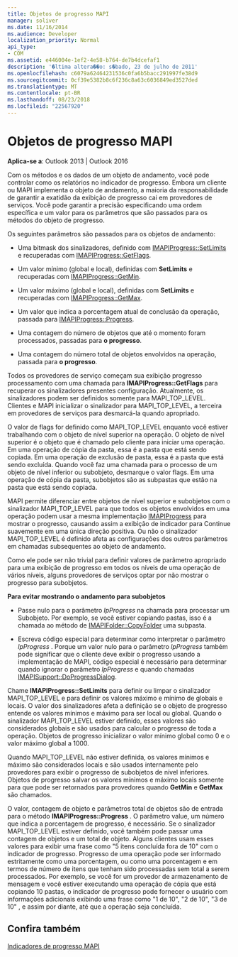 ```yaml
---
title: Objetos de progresso MAPI
manager: soliver
ms.date: 11/16/2014
ms.audience: Developer
localization_priority: Normal
api_type:
- COM
ms.assetid: e446004e-1ef2-4e58-b764-de7b4dcefaf1
description: '�ltima altera��o: s�bado, 23 de julho de 2011'
ms.openlocfilehash: c6079a62464231536c0fa6b5bacc291997fe38d9
ms.sourcegitcommit: 0cf39e5382b8c6f236c8a63c6036849ed3527ded
ms.translationtype: MT
ms.contentlocale: pt-BR
ms.lasthandoff: 08/23/2018
ms.locfileid: "22567920"
---
```

# <a name="mapi-progress-objects"></a>Objetos de progresso MAPI

  
  
**Aplica-se a**: Outlook 2013 | Outlook 2016 
  
Com os métodos e os dados de um objeto de andamento, você pode controlar como os relatórios no indicador de progresso. Embora um cliente ou MAPI implementa o objeto de andamento, a maioria da responsabilidade de garantir a exatidão da exibição de progresso cai em provedores de serviços. Você pode garantir a precisão especificando uma ordem específica e um valor para os parâmetros que são passados para os métodos do objeto de progresso.
  
Os seguintes parâmetros são passados para os objetos de andamento:
  
- Uma bitmask dos sinalizadores, definido com [IMAPIProgress::SetLimits](imapiprogress-setlimits.md) e recuperadas com [IMAPIProgress::GetFlags](imapiprogress-getflags.md).
    
- Um valor mínimo (global e local), definidas com **SetLimits** e recuperadas com [IMAPIProgress::GetMin](imapiprogress-getmin.md).
    
- Um valor máximo (global e local), definidas com **SetLimits** e recuperadas com [IMAPIProgress::GetMax](imapiprogress-getmax.md).
    
- Um valor que indica a porcentagem atual de conclusão da operação, passada para [IMAPIProgress::Progress](imapiprogress-progress.md).
    
- Uma contagem do número de objetos que até o momento foram processados, passadas para **o progresso**.
    
- Uma contagem do número total de objetos envolvidos na operação, passada para **o progresso**.
    
Todos os provedores de serviço começam sua exibição progresso processamento com uma chamada para **IMAPIProgress::GetFlags** para recuperar os sinalizadores presentes configuração. Atualmente, os sinalizadores podem ser definidos somente para MAPI_TOP_LEVEL. Clientes e MAPI inicializar o sinalizador para MAPI_TOP_LEVEL, a terceira em provedores de serviços para desmarcá-la quando apropriado. 
  
O valor de flags for definido como MAPI_TOP_LEVEL enquanto você estiver trabalhando com o objeto de nível superior na operação. O objeto de nível superior é o objeto que é chamado pelo cliente para iniciar uma operação. Em uma operação de cópia da pasta, essa é a pasta que está sendo copiada. Em uma operação de exclusão de pasta, essa é a pasta que está sendo excluída. Quando você faz uma chamada para o processo de um objeto de nível inferior ou subobjeto, desmarque o valor flags. Em uma operação de cópia da pasta, subobjetos são as subpastas que estão na pasta que está sendo copiada. 
  
MAPI permite diferenciar entre objetos de nível superior e subobjetos com o sinalizador MAPI_TOP_LEVEL para que todos os objetos envolvidos em uma operação podem usar a mesma implementação [IMAPIProgress](imapiprogressiunknown.md) para mostrar o progresso, causando assim a exibição de indicador para Continue suavemente em uma única direção positiva. Ou não o sinalizador MAPI_TOP_LEVEL é definido afeta as configurações dos outros parâmetros em chamadas subsequentes ao objeto de andamento. 
  
Como ele pode ser não trivial para definir valores de parâmetro apropriado para uma exibição de progresso em todos os níveis de uma operação de vários níveis, alguns provedores de serviços optar por não mostrar o progresso para subobjetos. 
  
 **Para evitar mostrando o andamento para subobjetos**
  
- Passe nulo para o parâmetro _lpProgress_ na chamada para processar um Subobjeto. Por exemplo, se você estiver copiando pastas, isso é a chamada ao método de [IMAPIFolder::CopyFolder](imapifolder-copyfolder.md) uma subpasta. 
    
- Escreva código especial para determinar como interpretar o parâmetro _lpProgress_ . Porque um valor nulo para o parâmetro _lpProgress_ também pode significar que o cliente deve exibir o progresso usando a implementação de MAPI, código especial é necessário para determinar quando ignorar o parâmetro _lpProgress_ e quando chamadas [ IMAPISupport::DoProgressDialog](imapisupport-doprogressdialog.md).
    
Chame **IMAPIProgress::SetLimits** para definir ou limpar o sinalizador MAPI_TOP_LEVEL e para definir os valores máximo e mínimo de globais e locais. O valor dos sinalizadores afeta a definição se o objeto de progresso entende os valores mínimos e máximo para ser local ou global. Quando o sinalizador MAPI_TOP_LEVEL estiver definido, esses valores são considerados globais e são usados para calcular o progresso de toda a operação. Objetos de progresso inicializar o valor mínimo global como 0 e o valor máximo global a 1000. 
  
Quando MAPI_TOP_LEVEL não estiver definida, os valores mínimos e máximo são considerados locais e são usados internamente pelo provedores para exibir o progresso de subobjetos de nível inferiores. Objetos de progresso salvar os valores mínimos e máximo locais somente para que pode ser retornados para provedores quando **GetMin** e **GetMax** são chamados. 
  
O valor, contagem de objeto e parâmetros total de objetos são de entrada para o método **IMAPIProgress::Progress** . O parâmetro value, um número que indica a porcentagem de progresso, é necessário. Se o sinalizador MAPI_TOP_LEVEL estiver definido, você também pode passar uma contagem de objetos e um total de objeto. Alguns clientes usam esses valores para exibir uma frase como "5 itens concluída fora de 10" com o indicador de progresso. Progresso de uma operação pode ser informado estritamente como uma porcentagem, ou como uma porcentagem e em termos de número de itens que tenham sido processadas sem total a serem processados. Por exemplo, se você for um provedor de armazenamento de mensagem e você estiver executando uma operação de cópia que está copiando 10 pastas, o indicador de progresso pode fornecer o usuário com informações adicionais exibindo uma frase como "1 de 10", "2 de 10", "3 de 10" , e assim por diante, até que a operação seja concluída. 
  
## <a name="see-also"></a>Confira também



[Indicadores de progresso MAPI](mapi-progress-indicators.md)


